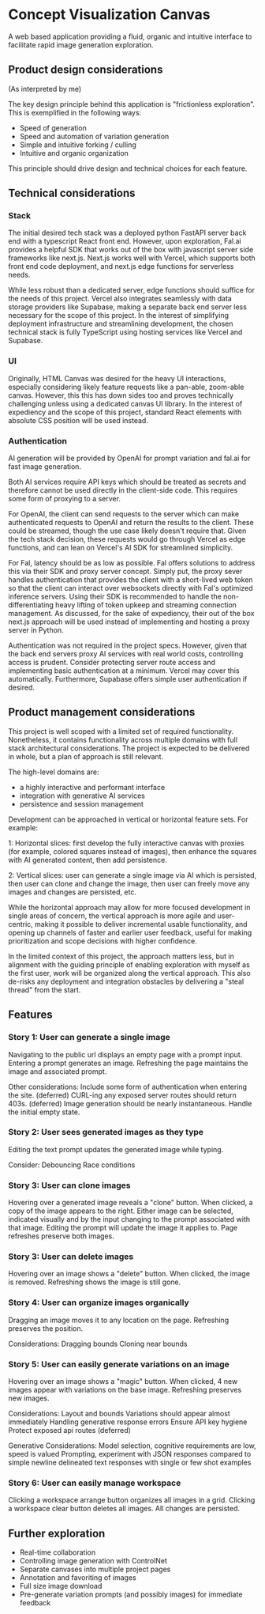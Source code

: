 
# Concept Visualization Canvas

A web based application providing a fluid, organic and intuitive interface to facilitate rapid image generation exploration.

## Product design considerations

(As interpreted by me)

The key design principle behind this application is "frictionless exploration". This is exemplified in the following ways:

- Speed of generation
- Speed and automation of variation generation
- Simple and intuitive forking / culling
- Intuitive and organic organization

This principle should drive design and technical choices for each feature.


## Technical considerations

### Stack

The initial desired tech stack was a deployed python FastAPI server back end with a typescript React front end. However, upon exploration, Fal.ai provides a helpful SDK that works out of the box with javascript server side frameworks like next.js. Next.js works well with Vercel, which supports both front end code deployment, and next.js edge functions for serverless needs.

While less robust than a dedicated server, edge functions should suffice for the needs of this project. Vercel also integrates seamlessly with data storage providers like Supabase, making a separate back end server less necessary for the scope of this project. In the interest of simplifying deployment infrastructure and streamlining development, the chosen technical stack is fully TypeScript using hosting services like Vercel and Supabase.

### UI

Originally, HTML Canvas was desired for the heavy UI interactions, especially considering likely feature requests like a pan-able, zoom-able canvas. However, this this has down sides too and proves technically challenging unless using a dedicated canvas UI library. In the interest of expediency and the scope of this project, standard React elements with absolute CSS position will be used instead.

### Authentication

AI generation will be provided by OpenAI for prompt variation and fal.ai for fast image generation.

Both AI services require API keys which should be treated as secrets and therefore cannot be used directly in the client-side code. This requires some form of proxying to a server.

For OpenAI, the client can send requests to the server which can make authenticated requests to OpenAI and return the results to the client. These could be streamed, though the use case likely doesn't require that. Given the tech stack decision, these requests would go through Vercel as edge functions, and can lean on Vercel's AI SDK for streamlined simplicity.

For Fal, latency should be as low as possible. Fal offers solutions to address this via their SDK and proxy server concept. Simply put, the proxy sever handles authentication that provides the client with a short-lived web token so that the client can interact over websockets directly with Fal's optimized inference servers. Using their SDK is recommended to handle the non-differentiating heavy lifting of token upkeep and streaming connection management. As discussed, for the sake of expediency, their out of the box next.js approach will be used instead of implementing and hosting a proxy server in Python.

Authentication was not required in the project specs. However, given that the back end servers proxy AI services with real world costs, controlling access is prudent. Consider protecting server route access and implementing basic authentication at a minimum. Vercel may cover this automatically. Furthermore, Supabase offers simple user authentication if desired.


## Product management considerations

This project is well scoped with a limited set of required functionality. Nonetheless, it contains functionality across multiple domains with full stack architectural considerations. The project is expected to be delivered in whole, but a plan of approach is still relevant.

The high-level domains are:

- a highly interactive and performant interface
- integration with generative AI services
- persistence and session management

Development can be approached in vertical or horizontal feature sets. For example:

1: Horizontal slices: first develop the fully interactive canvas with proxies (for example, colored squares instead of images), then enhance the squares with AI generated content, then add persistence.

2: Vertical slices: user can generate a single image via AI which is persisted, then user can clone and change the image, then user can freely move any images and changes are persisted, etc.

While the horizontal approach may allow for more focused development in single areas of concern, the vertical approach is more agile and user-centric, making it possible to deliver incremental usable functionality, and opening up channels of faster and earlier user feedback, useful for making prioritization and scope decisions with higher confidence.

In the limited context of this project, the approach matters less, but in alignment with the guiding principle of enabling exploration with myself as the first user, work will be organized along the vertical approach. This also de-risks any deployment and integration obstacles by delivering a "steal thread" from the start.


##  Features

### Story 1: User can generate a single image

Navigating to the public url displays an empty page with a prompt input.
Entering a prompt generates an image.
Refreshing the page maintains the image and associated prompt.

Other considerations:
Include some form of authentication when entering the site. (deferred)
CURL-ing any exposed server routes should return 403s. (deferred)
Image generation should be nearly instantaneous.
Handle the initial empty state.


### Story 2: User sees generated images as they type

Editing the text prompt updates the generated image while typing.

Consider:
Debouncing
Race conditions

### Story 3: User can clone images

Hovering over a generated image reveals a "clone" button.
When clicked, a copy of the image appears to the right.
Either image can be selected, indicated visually and by the input changing to the prompt associated with that image.
Editing the prompt will update the image it applies to.
Page refreshes preserve both images.

### Story 3: User can delete images

Hovering over an image shows a "delete" button.
When clicked, the image is removed.
Refreshing shows the image is still gone.

### Story 4: User can organize images organically

Dragging an image moves it to any location on the page.
Refreshing preserves the position.

Considerations:
Dragging bounds
Cloning near bounds

### Story 5: User can easily generate variations on an image

Hovering over an image shows a "magic" button.
When clicked, 4 new images appear with variations on the base image.
Refreshing preserves new images.

Considerations:
Layout and bounds
Variations should appear almost immediately
Handling generative response errors
Ensure API key hygiene
Protect exposed api routes (deferred)

Generative Considerations:
Model selection, cognitive requirements are low, speed is valued
Prompting, experiment with JSON responses compared to simple newline delineated text responses with single or few shot examples

### Story 6: User can easily manage workspace

Clicking a workspace arrange button organizes all images in a grid.
Clicking a workspace clear button deletes all images.
All changes are persisted.

## Further exploration

- Real-time collaboration
- Controlling image generation with ControlNet
- Separate canvases into multiple project pages
- Annotation and favoriting of images
- Full size image download
- Pre-generate variation prompts (and possibly images) for immediate feedback
